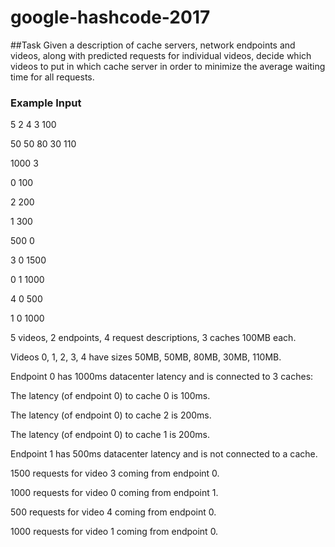 # google-hashcode-2017
##Task
Given a description of cache servers, network endpoints and videos, along with predicted requests for
individual videos, ​decide which videos to put in which cache server in order to minimize the average
waiting time for all requests.

### Example Input
5 2 4 3 100

50 50 80 30 110

1000 3

0 100

2 200

1 300

500 0

3 0 1500

0 1 1000

4 0 500

1 0 1000

5 videos, 2 endpoints, 4 request descriptions, 3 caches 100MB each.

Videos 0, 1, 2, 3, 4 have sizes 50MB, 50MB, 80MB, 30MB, 110MB.

Endpoint 0 has 1000ms datacenter latency and is connected to 3 caches:

The latency (of endpoint 0) to cache 0 is 100ms.

The latency (of endpoint 0) to cache 2 is 200ms.

The latency (of endpoint 0) to cache 1 is 200ms.

Endpoint 1 has 500ms datacenter latency and is not connected to a cache.

1500 requests for video 3 coming from endpoint 0.

1000 requests for video 0 coming from endpoint 1.

500 requests for video 4 coming from endpoint 0.

1000 requests for video 1 coming from endpoint 0.
